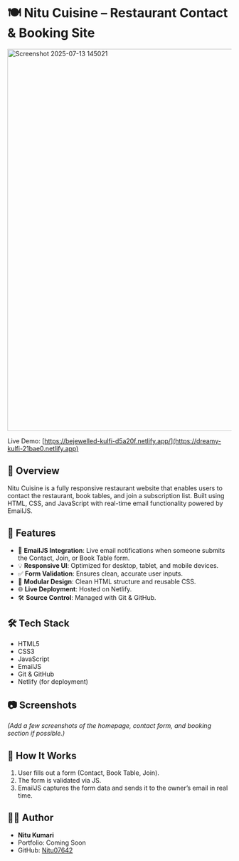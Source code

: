 # 🍽 Nitu Cuisine – Restaurant Contact & Booking Site

<img width="1896" height="859" alt="Screenshot 2025-07-13 145021" src="https://github.com/user-attachments/assets/1c1d76a4-685d-49ca-9bd5-e81b46351345" />


Live Demo: [https://bejewelled-kulfi-d5a20f.netlify.app/](https://dreamy-kulfi-21bae0.netlify.app)

## 📌 Overview
Nitu Cuisine is a fully responsive restaurant website that enables users to contact the restaurant, book tables, and join a subscription list. Built using HTML, CSS, and JavaScript with real-time email functionality powered by EmailJS.

## 🚀 Features
- 📧 **EmailJS Integration**: Live email notifications when someone submits the Contact, Join, or Book Table form.
- 💡 **Responsive UI**: Optimized for desktop, tablet, and mobile devices.
- ✅ **Form Validation**: Ensures clean, accurate user inputs.
- 🧩 **Modular Design**: Clean HTML structure and reusable CSS.
- 🌐 **Live Deployment**: Hosted on Netlify.
- 🛠️ **Source Control**: Managed with Git & GitHub.

## 🛠️ Tech Stack
- HTML5
- CSS3
- JavaScript
- EmailJS
- Git & GitHub
- Netlify (for deployment)

## 📷 Screenshots
*(Add a few screenshots of the homepage, contact form, and booking section if possible.)*

## 📩 How It Works
1. User fills out a form (Contact, Book Table, Join).
2. The form is validated via JS.
3. EmailJS captures the form data and sends it to the owner’s email in real time.

## 👩‍💻 Author
- **Nitu Kumari**  
- Portfolio: Coming Soon  
- GitHub: [Nitu07642](https://github.com/Nitu07642)
